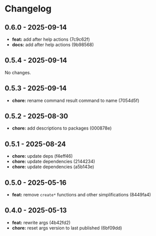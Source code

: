 # Changelog

## 0.6.0 - 2025-09-14

- __feat:__ add after help actions (7c9c62f)
- __docs:__ add after help actions (9b98568)

## 0.5.4 - 2025-09-14

No changes.

## 0.5.3 - 2025-09-14

- __chore:__ rename command result command to name (7054d5f)

## 0.5.2 - 2025-08-30

- __chore:__ add descriptions to packages (000878e)

## 0.5.1 - 2025-08-24

- __chore:__ update deps (f4eff46)
- __chore:__ update dependencies (2144234)
- __chore:__ update dependencies (a5b143e)

## 0.5.0 - 2025-05-16

- __feat:__ remove `create*` functions and other simplifications (8449fa4)

## 0.4.0 - 2025-05-13

- __feat:__ rewrite args (4b42fd2)
- __chore:__ reset args version to last published (6bf09dd)
